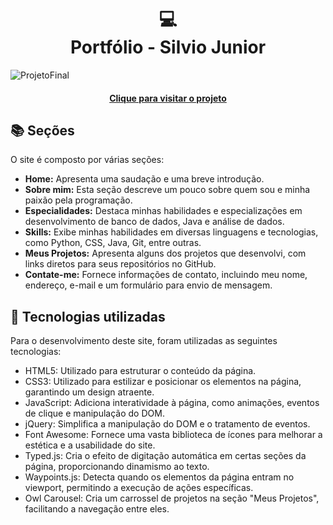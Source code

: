 <h1 align="center">
  💻<br>Portfólio - Silvio Junior
</h1>

![ProjetoFinal](https://github.com/silvio009/Protifolio/assets/126835589/5ab92748-9556-4c3d-9c69-d384b99676fd)
<h4 align="center"><a href="https://www.iuricode.com/">Clique para visitar o projeto</a></h4>


## 📚 Seções
O site é composto por várias seções:

- **Home:** Apresenta uma saudação e uma breve introdução.
- **Sobre mim:** Esta seção descreve um pouco sobre quem sou e minha paixão pela programação.
- **Especialidades:** Destaca minhas habilidades e especializações em desenvolvimento de banco de dados, Java e análise de dados.
- **Skills:** Exibe minhas habilidades em diversas linguagens e tecnologias, como Python, CSS, Java, Git, entre outras.
- **Meus Projetos:** Apresenta alguns dos projetos que desenvolvi, com links diretos para seus repositórios no GitHub.
- **Contate-me:** Fornece informações de contato, incluindo meu nome, endereço, e-mail e um formulário para envio de mensagem.

## 💼 Tecnologias utilizadas
Para o desenvolvimento deste site, foram utilizadas as seguintes tecnologias:

- HTML5: Utilizado para estruturar o conteúdo da página.
- CSS3: Utilizado para estilizar e posicionar os elementos na página, garantindo um design atraente.
- JavaScript: Adiciona interatividade à página, como animações, eventos de clique e manipulação do DOM.
- jQuery: Simplifica a manipulação do DOM e o tratamento de eventos.
- Font Awesome: Fornece uma vasta biblioteca de ícones para melhorar a estética e a usabilidade do site.
- Typed.js: Cria o efeito de digitação automática em certas seções da página, proporcionando dinamismo ao texto.
- Waypoints.js: Detecta quando os elementos da página entram no viewport, permitindo a execução de ações específicas.
- Owl Carousel: Cria um carrossel de projetos na seção "Meus Projetos", facilitando a navegação entre eles.
